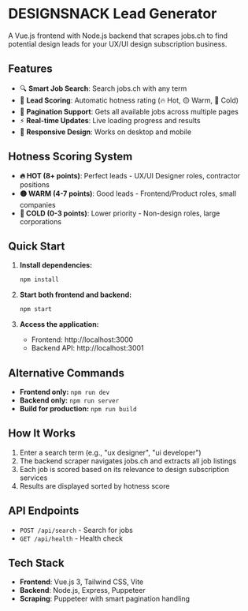 # DESIGNSNACK Lead Generator

A Vue.js frontend with Node.js backend that scrapes jobs.ch to find potential design leads for your UX/UI design subscription business.

## Features

- 🔍 **Smart Job Search**: Search jobs.ch with any term
- 🎯 **Lead Scoring**: Automatic hotness rating (🔥 Hot, 🟡 Warm, 🧊 Cold)
- 📄 **Pagination Support**: Gets all available jobs across multiple pages
- ⚡ **Real-time Updates**: Live loading progress and results
- 📱 **Responsive Design**: Works on desktop and mobile

## Hotness Scoring System

- **🔥 HOT (8+ points)**: Perfect leads - UX/UI Designer roles, contractor positions
- **🟡 WARM (4-7 points)**: Good leads - Frontend/Product roles, small companies
- **🧊 COLD (0-3 points)**: Lower priority - Non-design roles, large corporations

## Quick Start

1. **Install dependencies:**
   ```bash
   npm install
   ```

2. **Start both frontend and backend:**
   ```bash
   npm start
   ```

3. **Access the application:**
   - Frontend: http://localhost:3000
   - Backend API: http://localhost:3001

## Alternative Commands

- **Frontend only:** `npm run dev`
- **Backend only:** `npm run server`
- **Build for production:** `npm run build`

## How It Works

1. Enter a search term (e.g., "ux designer", "ui developer")
2. The backend scraper navigates jobs.ch and extracts all job listings
3. Each job is scored based on its relevance to design subscription services
4. Results are displayed sorted by hotness score

## API Endpoints

- `POST /api/search` - Search for jobs
- `GET /api/health` - Health check

## Tech Stack

- **Frontend**: Vue.js 3, Tailwind CSS, Vite
- **Backend**: Node.js, Express, Puppeteer
- **Scraping**: Puppeteer with smart pagination handling